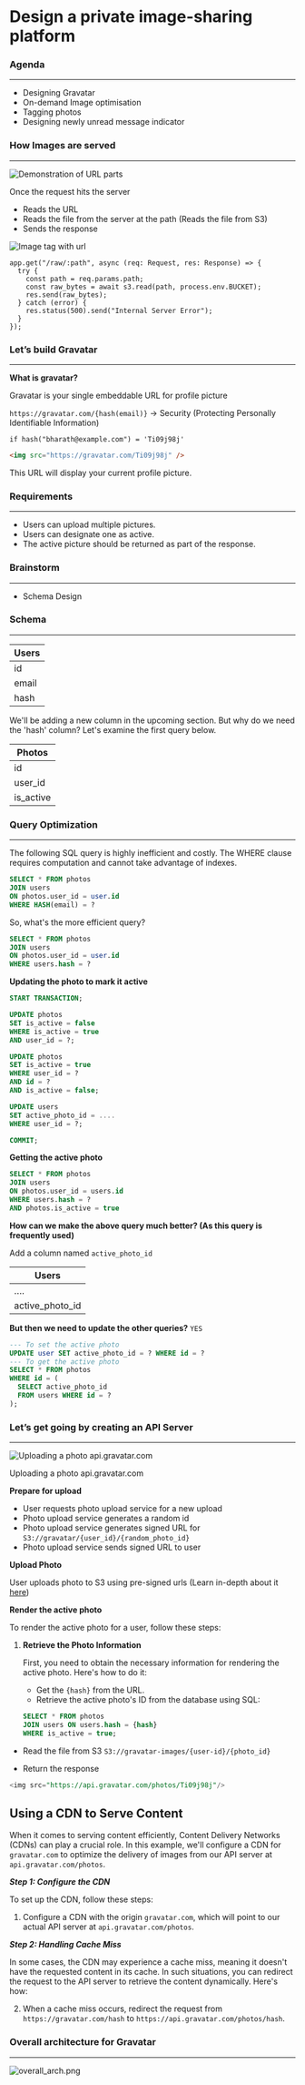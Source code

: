 # Design a private image-sharing platform

### Agenda

---

- Designing Gravatar
- On-demand Image optimisation
- Tagging photos
- Designing newly unread message indicator

### How Images are served

---

![Demonstration of URL parts](https://bharath-lakshman-kumar.s3.ap-south-1.amazonaws.com/Design%20a%20Image%20Sharing%20Platform/url.png)

Once the request hits the server

- Reads the URL
- Reads the file from the server at the path (Reads the file from S3)
- Sends the response

![Image tag with url](https://bharath-lakshman-kumar.s3.ap-south-1.amazonaws.com/Design%20a%20Image%20Sharing%20Platform/img-tag.png)

```tsx
app.get("/raw/:path", async (req: Request, res: Response) => {
  try {
    const path = req.params.path;
    const raw_bytes = await s3.read(path, process.env.BUCKET);
    res.send(raw_bytes);
  } catch (error) {
    res.status(500).send("Internal Server Error");
  }
});
```

### Let’s build Gravatar

---

**What is gravatar?**

Gravatar is your single embeddable URL for profile picture

`https://gravatar.com/{hash(email)}` → Security (Protecting Personally Identifiable Information)

```tsx
if hash("bharath@example.com") = 'Ti09j98j'
```

```html
<img src="https://gravatar.com/Ti09j98j" />
```

This URL will display your current profile picture.

### Requirements

---

- Users can upload multiple pictures.
- Users can designate one as active.
- The active picture should be returned as part of the response.

### Brainstorm

---

- Schema Design

### Schema

---

| Users |
| ----- |
| id    |
| email |
| hash  |

We'll be adding a new column in the upcoming section. But why do we need the 'hash' column? Let's examine the first query below.

| Photos    |
| --------- |
| id        |
| user_id   |
| is_active |

### Query Optimization

---

The following SQL query is highly inefficient and costly. The WHERE clause requires computation and cannot take advantage of indexes.

```sql
SELECT * FROM photos
JOIN users
ON photos.user_id = user.id
WHERE HASH(email) = ?
```

So, what's the more efficient query?

```sql
SELECT * FROM photos
JOIN users
ON photos.user_id = user.id
WHERE users.hash = ?
```

**Updating the photo to mark it active**

```sql
START TRANSACTION;

UPDATE photos
SET is_active = false
WHERE is_active = true
AND user_id = ?;

UPDATE photos
SET is_active = true
WHERE user_id = ?
AND id = ?
AND is_active = false;

UPDATE users
SET active_photo_id = ....
WHERE user_id = ?;

COMMIT;
```

**Getting the active photo**

```sql
SELECT * FROM photos
JOIN users
ON photos.user_id = users.id
WHERE users.hash = ?
AND photos.is_active = true
```

**How can we make the above query much better? (As this query is frequently used)**

Add a column named `active_photo_id`

| Users           |
| --------------- |
| ….              |
| active_photo_id |

**But then we need to update the other queries?** `YES`

```sql
--- To set the active photo
UPDATE user SET active_photo_id = ? WHERE id = ?
--- To get the active photo
SELECT * FROM photos
WHERE id = (
  SELECT active_photo_id
  FROM users WHERE id = ?
);
```

### Let’s get going by creating an API Server

---

![Uploading a photo api.gravatar.com](https://bharath-lakshman-kumar.s3.ap-south-1.amazonaws.com/Design%20a%20Image%20Sharing%20Platform/api-server.png)

Uploading a photo api.gravatar.com

**Prepare for upload**

- User requests photo upload service for a new upload
- Photo upload service generates a random id
- Photo upload service generates signed URL for `S3://gravatar/{user_id}/{random_photo_id}`
- Photo upload service sends signed URL to user

**Upload Photo**

User uploads photo to S3 using pre-signed urls (Learn in-depth about it [here](https://github.com/BharathxD/System-Design/tree/master/Real%20World%20Systems/Design%20a%20Social%20Media%20Network))

**Render the active photo**

To render the active photo for a user, follow these steps:

1. **Retrieve the Photo Information**

   First, you need to obtain the necessary information for rendering the active photo. Here's how to do it:

   - Get the `{hash}` from the URL.
   - Retrieve the active photo's ID from the database using SQL:

   ```sql
   SELECT * FROM photos
   JOIN users ON users.hash = {hash}
   WHERE is_active = true;
   ```

- Read the file from S3
  `S3://gravatar-images/{user-id}/{photo_id}`

- Return the response

```sql
<img src="https://api.gravatar.com/photos/Ti09j98j"/>
```

## Using a CDN to Serve Content

When it comes to serving content efficiently, Content Delivery Networks (CDNs) can play a crucial role. In this example, we'll configure a CDN for `gravatar.com` to optimize the delivery of images from our API server at `api.gravatar.com/photos`.

**_Step 1: Configure the CDN_**

To set up the CDN, follow these steps:

1. Configure a CDN with the origin `gravatar.com`, which will point to our actual API server at `api.gravatar.com/photos`.

**_Step 2: Handling Cache Miss_**

In some cases, the CDN may experience a cache miss, meaning it doesn't have the requested content in its cache. In such situations, you can redirect the request to the API server to retrieve the content dynamically. Here's how:

2. When a cache miss occurs, redirect the request from `https://gravatar.com/hash` to `https://api.gravatar.com/photos/hash`.

### Overall architecture for Gravatar

---

![overall_arch.png](https://bharath-lakshman-kumar.s3.ap-south-1.amazonaws.com/Design%20a%20Image%20Sharing%20Platform/overall_arch.png)
